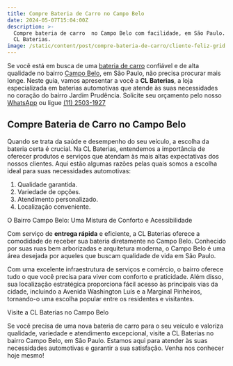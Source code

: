```yaml
---
title: Compre Bateria de Carro no Campo Belo
date: 2024-05-07T15:04:00Z
description: >-
  Compre bateria de carro  no Campo Belo com facilidade, em São Paulo. Conheça a
  CL Baterias.
image: /static/content/post/compre-bateria-de-carro/cliente-feliz-grid.webp
---
```

Se você está em busca de uma [bateria de carro](https://www.clbaterias.com.br/bateria-de-carro) confiável e de alta qualidade no bairro <a href="https://www.google.com/maps/place/Campo+Belo,+S%C3%A3o+Paulo+-+SP/data=!4m2!3m1!1s0x94ce509e3f6865bb:0x293b97981f447a63?sa=X&amp;ved=1t:242&amp;ictx=111" target="_blank" rel="noopener">Campo Belo</a>, em São Paulo, não precisa procurar mais longe. Neste guia, vamos apresentar a você a **CL Baterias**, a loja especializada em baterias automotivas que atende às suas necessidades no coração do bairro Jardim Prudência. Solicite seu orçamento pelo nosso [WhatsApp](https://api.whatsapp.com/send?phone=5511934986472) ou ligue [(11) 2503-1927](tel:+551125031927)

## Compre Bateria de Carro no Campo Belo

Quando se trata da saúde e desempenho do seu veículo, a escolha da bateria certa é crucial. Na CL Baterias, entendemos a importância de oferecer produtos e serviços que atendam às mais altas expectativas dos nossos clientes. Aqui estão algumas razões pelas quais somos a escolha ideal para suas necessidades automotivas:

1. Qualidade garantida.
2. Variedade de opções.
3. Atendimento personalizado.
4. Localização conveniente.

O Bairro Campo Belo: Uma Mistura de Conforto e Acessibilidade

Com serviço de **entrega rápida** e eficiente, a CL Baterias oferece a comodidade de receber sua bateria diretamente no Campo Belo. Conhecido por suas ruas bem arborizadas e arquitetura moderna, o Campo Belo é uma área desejada por aqueles que buscam qualidade de vida em São Paulo.

Com uma excelente infraestrutura de serviços e comércio, o bairro oferece tudo o que você precisa para viver com conforto e praticidade. Além disso, sua localização estratégica proporciona fácil acesso às principais vias da cidade, incluindo a Avenida Washington Luís e a Marginal Pinheiros, tornando-o uma escolha popular entre os residentes e visitantes.

Visite a CL Baterias no Campo Belo

Se você precisa de uma nova bateria de carro para o seu veículo e valoriza qualidade, variedade e atendimento excepcional, visite a CL Baterias no bairro Campo Belo, em São Paulo. Estamos aqui para atender às suas necessidades automotivas e garantir a sua satisfação. Venha nos conhecer hoje mesmo!

&nbsp;